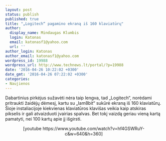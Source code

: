```yaml
---
layout: post
status: publish
published: true
title: "„Logitech“ pagamino ekraną iš 160 klaviatūrų"
author:
  display_name: Mindaugas Klumbis
  login: Katonas
  email: katonasf1@yahoo.com
  url: ''
author_login: Katonas
author_email: katonasf1@yahoo.com
wordpress_id: 19988
wordpress_url: http://www.technews.lt/portal/?p=19988
date: '2016-04-26 10:22:02 +0300'
date_gmt: '2016-04-26 07:22:02 +0300'
categories:
- Naujienos
---
```

<p>Dabartinius pirkėjus sužavėti nėra taip lengva, tad „Logitech“, norėdami pritraukti žaidėjų dėmesį, kartu su „Iam8bit“ sukūrė ekraną iš 160 klaviatūrų. Šioje instaliacijoje kiekvienas klaviatūros klavišas veikia kaip atskiras pikselis ir gali atvaizduoti įvairias spalvas. Bet tokį vaizdą geriau vieną kartą pamatyti, nei 100 kartų apie jį išgirsti.</p>
<p style="text-align: center;">[youtube https://www.youtube.com/watch?v=hf4GSWRuY-c&amp;w=640&amp;h=360]</p>
